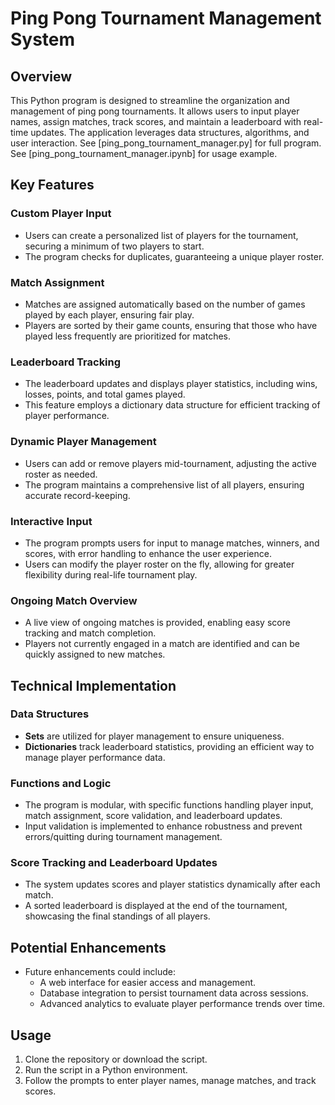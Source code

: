 # Ping Pong Tournament Management System

## Overview
This Python program is designed to streamline the organization and management of ping pong tournaments. It allows users to input player names, assign matches, track scores, and maintain a leaderboard with real-time updates. The application leverages data structures, algorithms, and user interaction.
See [ping_pong_tournament_manager.py] for full program.
See [ping_pong_tournament_manager.ipynb] for usage example.

## Key Features

### Custom Player Input
- Users can create a personalized list of players for the tournament, securing a minimum of two players to start.
- The program checks for duplicates, guaranteeing a unique player roster.

### Match Assignment
- Matches are assigned automatically based on the number of games played by each player, ensuring fair play.
- Players are sorted by their game counts, ensuring that those who have played less frequently are prioritized for matches.

### Leaderboard Tracking
- The leaderboard updates and displays player statistics, including wins, losses, points, and total games played.
- This feature employs a dictionary data structure for efficient tracking of player performance.

### Dynamic Player Management
- Users can add or remove players mid-tournament, adjusting the active roster as needed.
- The program maintains a comprehensive list of all players, ensuring accurate record-keeping.

### Interactive Input
- The program prompts users for input to manage matches, winners, and scores, with error handling to enhance the user experience.
- Users can modify the player roster on the fly, allowing for greater flexibility during real-life tournament play.

### Ongoing Match Overview
- A live view of ongoing matches is provided, enabling easy score tracking and match completion.
- Players not currently engaged in a match are identified and can be quickly assigned to new matches.

## Technical Implementation

### Data Structures
- **Sets** are utilized for player management to ensure uniqueness.
- **Dictionaries** track leaderboard statistics, providing an efficient way to manage player performance data.

### Functions and Logic
- The program is modular, with specific functions handling player input, match assignment, score validation, and leaderboard updates.
- Input validation is implemented to enhance robustness and prevent errors/quitting during tournament management.

### Score Tracking and Leaderboard Updates
- The system updates scores and player statistics dynamically after each match.
- A sorted leaderboard is displayed at the end of the tournament, showcasing the final standings of all players.

## Potential Enhancements
- Future enhancements could include:
  - A web interface for easier access and management.
  - Database integration to persist tournament data across sessions.
  - Advanced analytics to evaluate player performance trends over time.

## Usage
1. Clone the repository or download the script.
2. Run the script in a Python environment.
3. Follow the prompts to enter player names, manage matches, and track scores.

